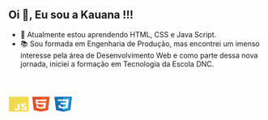 ## Oi 👋, Eu sou a Kauana !!!

- 🌱 Atualmente estou aprendendo HTML, CSS e Java Script.
- 📚 Sou formada em Engenharia de Produção, mas encontrei um imenso interesse pela área de Desenvolvimento Web e como parte dessa nova jornada, iniciei a formação em Tecnologia da Escola DNC.

#

<div style="display: inline_block"><br>
  <img align="center" alt="js" height="30" width="40" src="https://raw.githubusercontent.com/devicons/devicon/master/icons/javascript/javascript-plain.svg">
  <img align="center" alt="html" height="30" width="40" src="https://raw.githubusercontent.com/devicons/devicon/master/icons/html5/html5-original.svg">
  <img align="center" alt="css" height="30" width="40" src="https://raw.githubusercontent.com/devicons/devicon/master/icons/css3/css3-original.svg">
</div>
